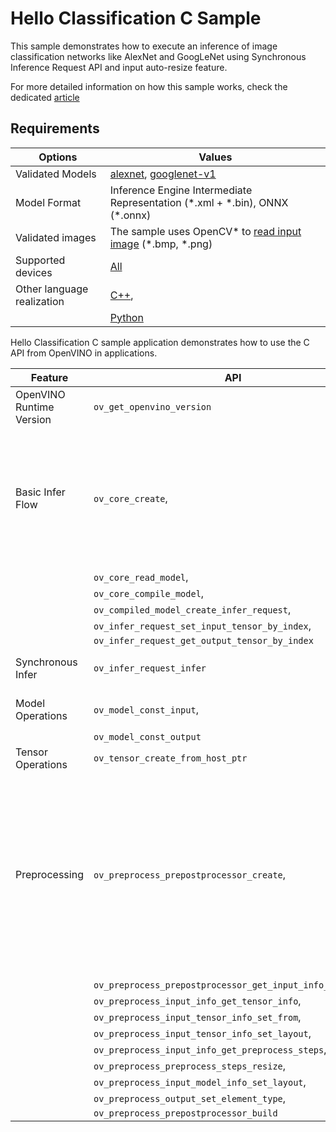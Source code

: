 # Hello Classification C Sample

This sample demonstrates how to execute an inference of image classification networks like AlexNet and GoogLeNet using Synchronous Inference Request API and input auto-resize feature.

For more detailed information on how this sample works, check the dedicated [article](..\..\..\docs\articles_en\learn_openvino\openvino_samples\c_sample_hello_classification.md)

## Requirements

| Options                    | Values                                                                                                                                                                      |
| ---------------------------| ----------------------------------------------------------------------------------------------------------------------------------------------------------------------------|
| Validated Models           | [alexnet](https://docs.openvino.ai/2023.2/omz_models_model_alexnet.html), [googlenet-v1](https://docs.openvino.ai/2023.2/omz_models_model_googlenet_v1.html)                |
| Model Format               | Inference Engine Intermediate Representation (\*.xml + \*.bin), ONNX (\*.onnx)                                                                                              |
| Validated images           | The sample uses OpenCV\* to [read input image](https://docs.opencv.org/master/d4/da8/group__imgcodecs.html#ga288b8b3da0892bd651fce07b3bbd3a56) (\*.bmp, \*.png)             |
| Supported devices          | [All](..\..\..\docs\articles_en\about_openvino\compatibility_and_support\Supported_Devices.md)                                                                              |
| Other language realization | [C++](..\..\..\docs\articles_en\learn_openvino\openvino_samples\cpp_sample_hello_classification.md),                                                                        |
|                            | [Python](..\..\..\docs\articles_en\learn_openvino\openvino_samples\python_sample_hello_classification.md)                                                                   |

Hello Classification C sample application demonstrates how to use the C API from OpenVINO in applications.

| Feature                  | API                                                         | Description                                                                                                                                                                             |
| -------------------------| ------------------------------------------------------------|-----------------------------------------------------------------------------------------------------------------------------------------------------------------------------------------|
| OpenVINO Runtime Version | ``ov_get_openvino_version``                                 | Get Openvino API version.                                                                                                                                                               |
| Basic Infer Flow         | ``ov_core_create``,                                         | Common API to do inference: read and compile a model, create an infer request, configure input and output tensors                                                                       |
|                          | ``ov_core_read_model``,                                     |                                                                                                                                                                                         |
|                          | ``ov_core_compile_model``,                                  |                                                                                                                                                                                         |
|                          | ``ov_compiled_model_create_infer_request``,                 |                                                                                                                                                                                         |
|                          | ``ov_infer_request_set_input_tensor_by_index``,             |                                                                                                                                                                                         |
|                          | ``ov_infer_request_get_output_tensor_by_index``             |                                                                                                                                                                                         |
| Synchronous Infer        | ``ov_infer_request_infer``                                  | Do synchronous inference                                                                                                                                                                |
| Model Operations         | ``ov_model_const_input``,                                   | Get inputs and outputs of a model                                                                                                                                                       |
|                          | ``ov_model_const_output``                                   |                                                                                                                                                                                         |
| Tensor Operations        | ``ov_tensor_create_from_host_ptr``                          | Create a tensor shape                                                                                                                                                                   |
| Preprocessing            | ``ov_preprocess_prepostprocessor_create``,                  | Set image of the original size as input for a model with other input size. Resize and layout conversions are performed automatically by the corresponding plugin just before inference. |
|                          | ``ov_preprocess_prepostprocessor_get_input_info_by_index``, |                                                                                                                                                                                         |
|                          | ``ov_preprocess_input_info_get_tensor_info``,               |                                                                                                                                                                                         |
|                          | ``ov_preprocess_input_tensor_info_set_from``,               |                                                                                                                                                                                         |
|                          | ``ov_preprocess_input_tensor_info_set_layout``,             |                                                                                                                                                                                         |
|                          | ``ov_preprocess_input_info_get_preprocess_steps``,          |                                                                                                                                                                                         |
|                          | ``ov_preprocess_preprocess_steps_resize``,                  |                                                                                                                                                                                         |
|                          | ``ov_preprocess_input_model_info_set_layout``,              |                                                                                                                                                                                         |
|                          | ``ov_preprocess_output_set_element_type``,                  |                                                                                                                                                                                         | 
|                          | ``ov_preprocess_prepostprocessor_build``                    |                                                                                                                                                                                         |


